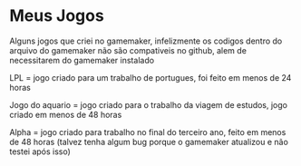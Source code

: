 # Meus Jogos
Alguns jogos que criei no gamemaker, infelizmente os codigos dentro do arquivo do gamemaker não são compativeis no github, alem de necessitarem do gamemaker instalado

LPL = jogo criado para um trabalho de portugues, foi feito em menos de 24 horas

Jogo do aquario = jogo criado para o trabalho da viagem de estudos, jogo criado em menos de 48 horas

Alpha = jogo criado para trabalho no final do terceiro ano, feito em menos de 48 horas (talvez tenha algum bug porque o gamemaker atualizou e não testei após isso)
